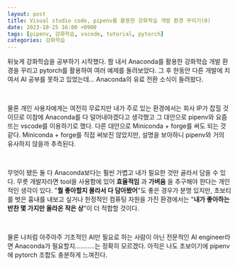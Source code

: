 ```yaml
---
layout: post
title: Visual studio code, pipenv를 활용한 강화학습 개발 환경 꾸리기(0)
date: 2023-10-25 16:00 +0900
tags: [pipenv, 강화학습, vscode, tutorial, pytorch]
categories: 강화학습
---
```


뒤늦게 강화학습을 공부하기 시작했다.
짬 내서 Anaconda를 활용한 강화학습 개발 환경을 꾸리고 pytorch를 활용하여 여러 예제를 돌려보았다.
그 후 한동안 다른 개발에 치여서 AI 공부를 못하고 있었는데...
Anaconda의 유료 전환 소식이 들려왔다.

<br>

물론 개인 사용자에게는 여전히 무료지만 내가 주로 있는 환경에서는 회사 IP가 잡힐 것이므로 이참에 Anaconda를 다 덜어내야겠다고 생각했고 그 대안으로 pipenv와 요즘 뜨는 vscode를 이용하기로 했다.
다른 대안으로 Miniconda + forge를 써도 되는 것 같다.
Miniconda + forge를 직접 써보진 않았지만, 설명을 보아하니 pipenv와 거의 유사하지 않을까 추측된다.

<br>

무엇이 됐든 둘 다 Anaconda보다는 훨씬 가볍고 내가 필요한 것만 골라서 담을 수 있다.
무릇 개발자라면 tool을 사용함에 있어 __효율적임__ 과 __가벼움__ 을 추구해야 한다는 개인적인 생각이 있다.
\"__뭘 좋아할지 몰라서 다 담아봤어__\"도 좋은 경우가 분명 있지만, 초보티를 벗은 흉내를 내보고 싶거나 한정적인 컴퓨팅 자원을 가진 환경에서는 \"__내가 좋아하는 반찬 몇 가지만 올라온 작은 상__\"이 더 적합할 것이다.

<br>

물론 나처럼 아주아주 기초적인 AI만 필요로 하는 사람이 아닌 전문적인 AI engineer라면 Anaconda가 필요할지...........는 정확히 모르겠다.
아직은 나도 초보이기에 pipenv에 pytorch 조합도 충분하게 느껴진다.